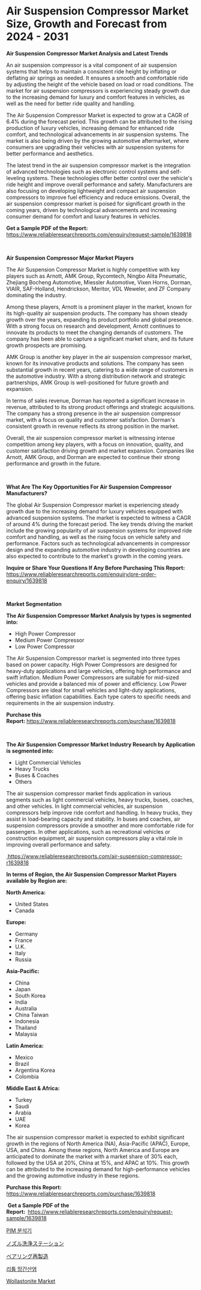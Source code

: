 <p><h1>Air Suspension Compressor Market Size, Growth and Forecast from 2024 - 2031</h1></p><p><strong>Air Suspension Compressor Market Analysis and Latest Trends</strong></p>
<p><p>An air suspension compressor is a vital component of air suspension systems that helps to maintain a consistent ride height by inflating or deflating air springs as needed. It ensures a smooth and comfortable ride by adjusting the height of the vehicle based on load or road conditions. The market for air suspension compressors is experiencing steady growth due to the increasing demand for luxury and comfort features in vehicles, as well as the need for better ride quality and handling.</p><p>The Air Suspension Compressor Market is expected to grow at a CAGR of 6.4% during the forecast period. This growth can be attributed to the rising production of luxury vehicles, increasing demand for enhanced ride comfort, and technological advancements in air suspension systems. The market is also being driven by the growing automotive aftermarket, where consumers are upgrading their vehicles with air suspension systems for better performance and aesthetics.</p><p>The latest trend in the air suspension compressor market is the integration of advanced technologies such as electronic control systems and self-leveling systems. These technologies offer better control over the vehicle's ride height and improve overall performance and safety. Manufacturers are also focusing on developing lightweight and compact air suspension compressors to improve fuel efficiency and reduce emissions. Overall, the air suspension compressor market is poised for significant growth in the coming years, driven by technological advancements and increasing consumer demand for comfort and luxury features in vehicles.</p></p>
<p><strong>Get a Sample PDF of the Report:&nbsp;</strong> <a href="https://www.reliableresearchreports.com/enquiry/request-sample/1639818">https://www.reliableresearchreports.com/enquiry/request-sample/1639818</a></p>
<p>&nbsp;</p>
<p><strong>Air Suspension Compressor Major Market Players</strong></p>
<p><p>The Air Suspension Compressor Market is highly competitive with key players such as Arnott, AMK Group, Rycomtech, Ningbo Alita Pneumatic, Zhejiang Bocheng Automotive, Miessler Automotive, Vixen Horns, Dorman, VIAIR, SAF-Holland, Hendrickson, Meritor, VDL Weweler, and ZF Company dominating the industry. </p><p>Among these players, Arnott is a prominent player in the market, known for its high-quality air suspension products. The company has shown steady growth over the years, expanding its product portfolio and global presence. With a strong focus on research and development, Arnott continues to innovate its products to meet the changing demands of customers. The company has been able to capture a significant market share, and its future growth prospects are promising.</p><p>AMK Group is another key player in the air suspension compressor market, known for its innovative products and solutions. The company has seen substantial growth in recent years, catering to a wide range of customers in the automotive industry. With a strong distribution network and strategic partnerships, AMK Group is well-positioned for future growth and expansion.</p><p>In terms of sales revenue, Dorman has reported a significant increase in revenue, attributed to its strong product offerings and strategic acquisitions. The company has a strong presence in the air suspension compressor market, with a focus on quality and customer satisfaction. Dorman's consistent growth in revenue reflects its strong position in the market.</p><p>Overall, the air suspension compressor market is witnessing intense competition among key players, with a focus on innovation, quality, and customer satisfaction driving growth and market expansion. Companies like Arnott, AMK Group, and Dorman are expected to continue their strong performance and growth in the future.</p></p>
<p>&nbsp;</p>
<p><strong>What Are The Key Opportunities For Air Suspension Compressor Manufacturers?</strong></p>
<p><p>The global Air Suspension Compressor market is experiencing steady growth due to the increasing demand for luxury vehicles equipped with advanced suspension systems. The market is expected to witness a CAGR of around 4% during the forecast period. The key trends driving the market include the growing popularity of air suspension systems for improved ride comfort and handling, as well as the rising focus on vehicle safety and performance. Factors such as technological advancements in compressor design and the expanding automotive industry in developing countries are also expected to contribute to the market's growth in the coming years.</p></p>
<p><strong>Inquire or Share Your Questions If Any Before Purchasing This Report:</strong> <a href="https://www.reliableresearchreports.com/enquiry/pre-order-enquiry/1639818">https://www.reliableresearchreports.com/enquiry/pre-order-enquiry/1639818</a></p>
<p>&nbsp;</p>
<p><strong>Market Segmentation</strong></p>
<p><strong>The Air Suspension Compressor Market Analysis by types is segmented into:</strong></p>
<p><ul><li>High Power Compressor</li><li>Medium Power Compressor</li><li>Low Power Compressor</li></ul></p>
<p><p>The Air Suspension Compressor market is segmented into three types based on power capacity. High Power Compressors are designed for heavy-duty applications and large vehicles, offering high performance and swift inflation. Medium Power Compressors are suitable for mid-sized vehicles and provide a balanced mix of power and efficiency. Low Power Compressors are ideal for small vehicles and light-duty applications, offering basic inflation capabilities. Each type caters to specific needs and requirements in the air suspension industry.</p></p>
<p><strong>Purchase this Report:&nbsp;</strong><a href="https://www.reliableresearchreports.com/purchase/1639818">https://www.reliableresearchreports.com/purchase/1639818</a></p>
<p>&nbsp;</p>
<p><strong>The Air Suspension Compressor Market Industry Research by Application is segmented into:</strong></p>
<p><ul><li>Light Commercial Vehicles</li><li>Heavy Trucks</li><li>Buses & Coaches</li><li>Others</li></ul></p>
<p><p>The air suspension compressor market finds application in various segments such as light commercial vehicles, heavy trucks, buses, coaches, and other vehicles. In light commercial vehicles, air suspension compressors help improve ride comfort and handling. In heavy trucks, they assist in load-bearing capacity and stability. In buses and coaches, air suspension compressors provide a smoother and more comfortable ride for passengers. In other applications, such as recreational vehicles or construction equipment, air suspension compressors play a vital role in improving overall performance and safety.</p></p>
<p><a href="https://www.reliableresearchreports.com/air-suspension-compressor-r1639818">&nbsp;https://www.reliableresearchreports.com/air-suspension-compressor-r1639818</a></p>
<p><strong>In terms of Region, the Air Suspension Compressor Market Players available by Region are:</strong></p>
<p>
    <p> <strong> North America: </strong>
        <ul>
            <li>United States</li>
            <li>Canada</li>
        </ul>
        </p> 
    <p> <strong> Europe: </strong>
        <ul>
            <li>Germany</li>
            <li>France</li>
            <li>U.K.</li>
            <li>Italy</li>
            <li>Russia</li>
        </ul>
        </p> 
    <p> <strong> Asia-Pacific: </strong>
        <ul>
            <li>China</li>
            <li>Japan</li>
            <li>South Korea</li>
            <li>India</li>
            <li>Australia</li>
            <li>China Taiwan</li>
            <li>Indonesia</li>
            <li>Thailand</li>
            <li>Malaysia</li>
        </ul>
        </p> 
    <p> <strong> Latin America: </strong>
        <ul>
            <li>Mexico</li>
            <li>Brazil</li>
            <li>Argentina Korea</li>
            <li>Colombia</li>
        </ul>
        </p> 
    <p> <strong> Middle East & Africa: </strong>
        <ul>
            <li>Turkey</li>
            <li>Saudi</li>
            <li>Arabia</li>
            <li>UAE</li>
            <li>Korea</li>
        </ul>
    </p>
    </p>
<p><p>The air suspension compressor market is expected to exhibit significant growth in the regions of North America (NA), Asia-Pacific (APAC), Europe, USA, and China. Among these regions, North America and Europe are anticipated to dominate the market with a market share of 30% each, followed by the USA at 20%, China at 15%, and APAC at 10%. This growth can be attributed to the increasing demand for high-performance vehicles and the growing automotive industry in these regions.</p></p>
<p><strong>Purchase this Report: </strong><a href="https://www.reliableresearchreports.com/purchase/1639818">https://www.reliableresearchreports.com/purchase/1639818</a></p>
<p>&nbsp;<strong>Get a Sample PDF of the Report:&nbsp;&nbsp;</strong><a href="https://www.reliableresearchreports.com/enquiry/request-sample/1639818">https://www.reliableresearchreports.com/enquiry/request-sample/1639818</a></p>
<p><strong></strong></p>
<p><p><a href="https://github.com/vsap75a286l/Market-Research-Report-List-1/blob/main/573468834537.md">PIM 분석기</a></p><p><a href="https://github.com/mcbeesbxa270/Market-Research-Report-List-1/blob/main/628073738251.md">ノズル洗浄ステーション</a></p><p><a href="https://github.com/EmoryYundt1935/Market-Research-Report-List-1/blob/main/244065138252.md">ベアリング再製造</a></p><p><a href="https://github.com/valroy852/Market-Research-Report-List-1/blob/main/973769334536.md">리튬 망간산염</a></p><p><a href="https://issuu.com/reportprime-2/docs/wollastonite-market-size-2030.pptx">Wollastonite Market</a></p></p>
